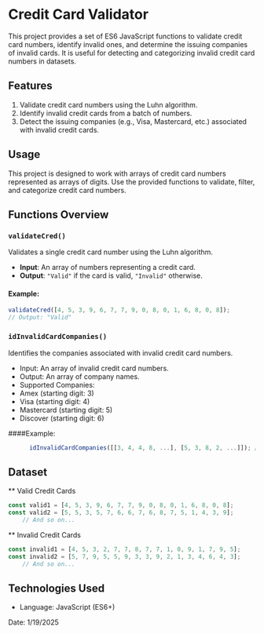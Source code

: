 # Credit Card Validator

This project provides a set of ES6 JavaScript functions to validate credit card numbers, identify invalid ones, and determine the issuing companies of invalid cards. It is useful for detecting and categorizing invalid credit card numbers in datasets.

## Features

1. Validate credit card numbers using the Luhn algorithm.
2. Identify invalid credit cards from a batch of numbers.
3. Detect the issuing companies (e.g., Visa, Mastercard, etc.) associated with invalid credit cards.

## Usage

This project is designed to work with arrays of credit card numbers represented as arrays of digits. Use the provided functions to validate, filter, and categorize credit card numbers.

## Functions Overview

### `validateCred()`

Validates a single credit card number using the Luhn algorithm.

+ **Input**: An array of numbers representing a credit card.
+ **Output**: `"Valid"` if the card is valid, `"Invalid"` otherwise.

#### Example:
```javascript
validateCred([4, 5, 3, 9, 6, 7, 7, 9, 0, 8, 0, 1, 6, 8, 0, 8]);
// Output: "Valid"
```

### `idInvalidCardCompanies()`
  Identifies the companies associated with invalid credit card numbers.
  
+ Input: An array of invalid credit card numbers.
+ Output: An array of company names.
+ Supported Companies:
+ Amex (starting digit: 3)
+ Visa (starting digit: 4)
+ Mastercard (starting digit: 5)
+ Discover (starting digit: 6)

####Example:
```javascript
      idInvalidCardCompanies([[3, 4, 4, 8, ...], [5, 3, 8, 2, ...]]); // Output: ["Amex", "Mastercard"]
```

## Dataset
** Valid Credit Cards
```javascript
const valid1 = [4, 5, 3, 9, 6, 7, 7, 9, 0, 8, 0, 1, 6, 8, 0, 8];
const valid2 = [5, 5, 3, 5, 7, 6, 6, 7, 6, 8, 7, 5, 1, 4, 3, 9];
    // And so on...
```
    
** Invalid Credit Cards
```javascript
const invalid1 = [4, 5, 3, 2, 7, 7, 8, 7, 7, 1, 0, 9, 1, 7, 9, 5];
const invalid2 = [5, 7, 9, 5, 5, 9, 3, 3, 9, 2, 1, 3, 4, 6, 4, 3];
    // And so on...
```

## Technologies Used
+ Language: JavaScript (ES6+)

Date: 1/19/2025



